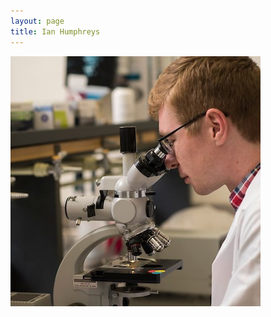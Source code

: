 ```yaml
---
layout: page
title: Ian Humphreys
---
```

<img class="img-fluid" src="/images/ian_microscope3.jpg" alt="image">
